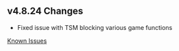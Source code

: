 ## v4.8.24 Changes

* Fixed issue with TSM blocking various game functions

[Known Issues](http://support.tradeskillmaster.com/display/KB/TSM4+Currently+Known+Issues)
